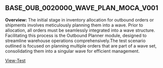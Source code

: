 ## BASE_OUB_0020000_WAVE_PLAN_MOCA_V001 
**Overview:** The initial stage in inventory allocation for outbound orders or shipments involves meticulously planning them into a wave. Prior to allocation, all orders must be seamlessly integrated into a wave structure. Facilitating this process is the Outbound Planner module, designed to streamline warehouse operations comprehensively.The test scenario outlined is focused on planning multiple orders that are part of a wave set, consolidating them into a singular wave for efficient management.

[View-Test](/tests_docs/BASE_OUB_0020000_WAVE_PLAN_MOCA_V001.md)
